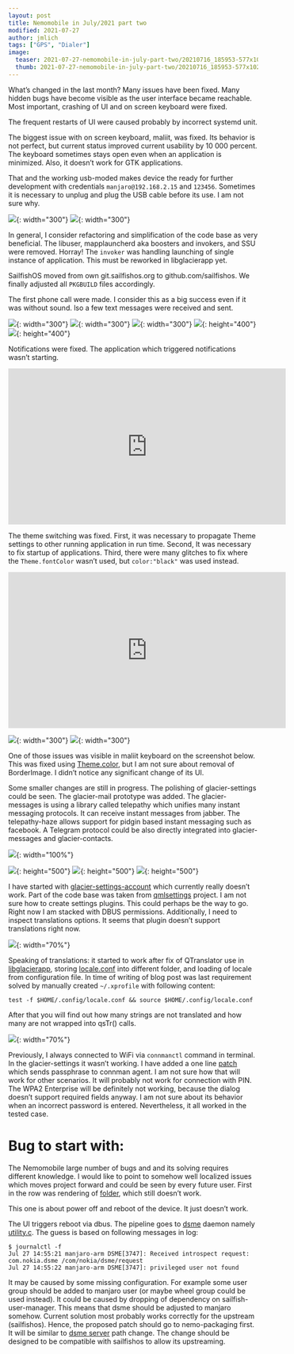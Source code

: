 ```yaml
---
layout: post
title: Nemomobile in July/2021 part two
modified: 2021-07-27
author: jmlich
tags: ["GPS", "Dialer"]
image:
  teaser: 2021-07-27-nemomobile-in-july-part-two/20210716_185953-577x1024r-620.jpg
  thumb: 2021-07-27-nemomobile-in-july-part-two/20210716_185953-577x1024r.jpg
---
```



What’s changed in the last month? Many issues have been fixed. Many hidden
bugs have become visible as the user interface became reachable.
Most important, crashing of UI and on screen keyboard were fixed.

The frequent restarts of UI were caused probably by incorrect systemd unit.

The biggest issue with on screen keyboard, maliit, was fixed. Its behavior
is not perfect, but current status improved current usability by 10 000 percent.
The keyboard sometimes stays open even when an application is minimized. Also,
it doesn’t work for GTK applications.

That and the working usb-moded makes device the ready for further development
with credentials `manjaro@192.168.2.15` and `123456`. Sometimes it is necessary
to unplug and plug the USB cable before its use. I am not sure why.


![](/images/2021-07-27-nemomobile-in-july-part-two/20210716_185953-577x1024.jpg){: width="300"}
![](/images/2021-07-27-nemomobile-in-july-part-two/20210714_124143-scaled.jpg){: width="300"}


In general, I consider refactoring and simplification of the code base as very beneficial.
The libuser, mapplauncherd aka boosters and invokers, and SSU were removed. Horray!
The `invoker` was handling launching of single instance of application. This must be
reworked in libglacierapp yet.

SailfishOS moved from own git.sailfishos.org to github.com/sailfishos. We finally
adjusted all `PKGBUILD` files accordingly.

The first phone call were made. I consider this as a big success even if it was without sound. 
lso a few text messages were received and sent.

![](/images/2021-07-27-nemomobile-in-july-part-two/1-1-768x1024.jpg){: width="300"}
![](/images/2021-07-27-nemomobile-in-july-part-two/2-1-768x1024.jpg){: width="300"}
![](/images/2021-07-27-nemomobile-in-july-part-two/sms1-768x1024.jpg){: width="300"}
![](/images/2021-07-27-nemomobile-in-july-part-two/sms2-768x1024.jpg){: height="400"}
![](/images/2021-07-27-nemomobile-in-july-part-two/removed-ssu-576x1024.jpg){: height="400"}


Notifications were fixed. The application which triggered notifications wasn’t starting.

<iframe width="560" height="315" src="https://www.youtube.com/embed/8P4wmU7k1C4" title="YouTube video player" frameborder="0" allow="accelerometer; autoplay; clipboard-write; encrypted-media; gyroscope; picture-in-picture" allowfullscreen></iframe>

The theme switching was fixed. First, it was necessary to propagate Theme settings to other
running application in run time. Second, It was necessary to fix startup of applications.
Third, there were many glitches to fix where the `Theme.fontColor` wasn’t used, but
`color:"black"` was used instead.

<iframe width="560" height="315" src="https://www.youtube.com/embed/zb07b8HrS2Q" title="YouTube video player" frameborder="0" allow="accelerometer; autoplay; clipboard-write; encrypted-media; gyroscope; picture-in-picture" allowfullscreen></iframe>

![](/images/2021-07-27-nemomobile-in-july-part-two/20210718142053.png){: width="300"}
![](/images/2021-07-27-nemomobile-in-july-part-two/20210718152634.png){: width="300"}

One of those issues was visible in maliit keyboard on the screenshot below. This was
fixed using [Theme.color](https://github.com/nemomobile-ux/maliit-nemo-keyboard/commit/545a187ebaf23a4e3cdad9505fd55187b8eb9504), but I am not sure about removal of BorderImage. I didn’t
notice any significant change of its UI.

Some smaller changes are still in progress. The polishing of glacier-settings could
be seen. The glacier-mail prototype was added. The glacier-messages is using a library
called telepathy which unifies many instant messaging protocols. It can receive instant
messages from jabber. The telepathy-haze allows support for pidgin based instant messaging
such as facebook. A Telegram protocol could be also directly integrated into glacier-messages
and glacier-contacts.

![](/images/2021-07-27-nemomobile-in-july-part-two/index-2-1024x576.jpg){: width="100%"}

![](/images/2021-07-27-nemomobile-in-july-part-two/20210716_185034-577x1024.jpg){: height="500"}
![](/images/2021-07-27-nemomobile-in-july-part-two/20210715_164257-577x1024.jpg){: height="500"}
![](/images/2021-07-27-nemomobile-in-july-part-two/app-switcher-columns.jpg){: height="500"}


I have started with [glacier-settings-account](https://github.com/jmlich/glacier-settings-accounts) which currently really doesn’t work.
Part of the code base was taken from [qmlsettings](https://github.com/nemomobile/qmlsettings/) project. I am not sure how to
create settings plugins. This could perhaps be the way to go. Right now I am
stacked with DBUS permissions. Additionally, I need to inspect translations options.
It seems that plugin doesn’t support translations right now.

![](/images/2021-07-27-nemomobile-in-july-part-two/1626757798.avi.gif){: width="70%"}


Speaking of translations: it started to work after fix of QTranslator use in [libglacierapp](https://github.com/nemomobile-ux/libglacierapp/pull/6),
storing [locale.conf](https://github.com/nemomobile-ux/nemo-packaging/commit/5c9cd8514e356ecebed4ac783bc8d41784c634af#diff-fa0066694e09d8feac1e3adf48c06331fee69fbb1dd9a24e02283726a7c834e7) into different folder, and loading of locale from configuration file.
In time of writing of blog post was last requirement solved by manually created
`~/.xprofile` with following content:

```
test -f $HOME/.config/locale.conf && source $HOME/.config/locale.conf
```

After that you will find out how many strings are not translated and how many are not wrapped into qsTr() calls.

![](/images/2021-07-27-nemomobile-in-july-part-two/nemo-russian.jpg){: width="70%"}

Previously, I always connected to WiFi via `connmanctl` command in terminal. In the
glacier-settings it wasn’t working. I have added a one line [patch](https://github.com/nemomobile-ux/glacier-settings/pull/29) which sends
passphrase to connman agent. I am not sure how that will work for other scenarios.
It will probably not work for connection with PIN. The WPA2 Enterprise will be
definitely not working, because the dialog doesn’t support required fields anyway.
I am not sure about its behavior when an incorrect password is entered.
Nevertheless, it all worked in the tested case.

# Bug to start with:

The Nemomobile large number of bugs and and its solving requires different knowledge.
I would like to point to somehow well localized issues which moves project forward
and could be seen by every future user. First in the row was rendering of [folder](https://github.com/nemomobile-ux/glacier-home/issues/147),
which still doesn’t work.

This one is about power off and reboot of the device. It just doesn’t work.

The UI triggers reboot via dbus. The pipeline goes to [dsme](https://github.com/sailfishos/dsme) daemon namely [utility.c](https://github.com/sailfishos/dsme/blob/master/dsme/utility.c#L71).
The guess is based on following messages in log:

```
$ journalctl -f
Jul 27 14:55:21 manjaro-arm DSME[3747]: Received introspect request: com.nokia.dsme /com/nokia/dsme/request
Jul 27 14:55:22 manjaro-arm DSME[3747]: privileged user not found
```

It may be caused by some missing configuration. For example some user group should
be added to manjaro user (or maybe wheel group could be used instead). It could be
caused by dropping of dependency on sailfish-user-manager. This means that dsme
should be adjusted to manjaro somehow. Current solution most probably works correctly
for the upstream (sailfishos). Hence, the proposed patch should go to nemo-packaging
first. It will be similar to [dsme server](https://github.com/nemomobile-ux/nemo-packaging/blob/master/dsme-git/fix-dsme_server_path.patch) path change. The change should be designed
to be compatible with sailfishos to allow its upstreaming.




